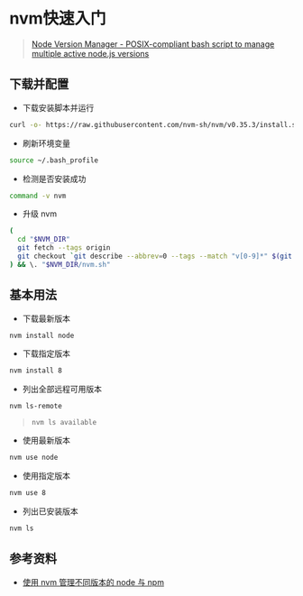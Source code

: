 # nvm快速入门

> [Node Version Manager - POSIX-compliant bash script to manage multiple active node.js versions](https://github.com/nvm-sh/nvm)

## 下载并配置

- 下载安装脚本并运行

```bash
curl -o- https://raw.githubusercontent.com/nvm-sh/nvm/v0.35.3/install.sh | bash
```

- 刷新环境变量

```bash
source ~/.bash_profile
```

- 检测是否安装成功

```bash
command -v nvm
```

- 升级 nvm

```bash
(
  cd "$NVM_DIR"
  git fetch --tags origin
  git checkout `git describe --abbrev=0 --tags --match "v[0-9]*" $(git rev-list --tags --max-count=1)`
) && \. "$NVM_DIR/nvm.sh"
```

## 基本用法

- 下载最新版本

```bash
nvm install node
```

- 下载指定版本

```bash
nvm install 8
```

- 列出全部远程可用版本

``` bash
nvm ls-remote
```

> `nvm ls available`

- 使用最新版本

``` bash
nvm use node
```

- 使用指定版本

```bash
nvm use 8
```

- 列出已安装版本

```bash
nvm ls
```

## 参考资料

- [使用 nvm 管理不同版本的 node 与 npm](https://www.runoob.com/w3cnote/nvm-manager-node-versions.html)